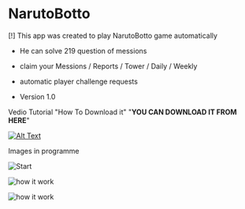 # NarutoBotto

[!] This app was created to play NarutoBotto game automatically 


- He can solve  219 question of messions

- claim your Messions /  Reports / Tower / Daily  / Weekly

- automatic player challenge requests

- Version 1.0

Vedio Tutorial "How To Download it" "**YOU CAN DOWNLOAD IT FROM HERE**"

[![Alt Text]([thumbnail_image](https://i.pinimg.com/736x/d6/16/41/d61641a052ebbabe15f843e306aa8472.jpg))](https://cdn.discordapp.com/attachments/1127234099170529320/1127299978176507904/07081.mp4)



Images in programme

![Start](https://cdn.discordapp.com/attachments/1127326060179107932/1127336742597447832/image.png)

![how it work](https://cdn.discordapp.com/attachments/1127326060179107932/1127336742941364335/image.png)

![how it work](https://cdn.discordapp.com/attachments/1127326060179107932/1127336743281111171/image.png)
